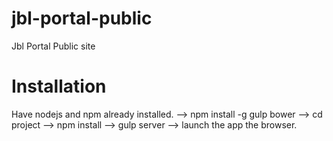 # jbl-portal-public
Jbl Portal Public site
# Installation 
Have nodejs and npm already installed. 
-->  npm install -g gulp bower
-->  cd project 
-->  npm install
-->  gulp server --> launch the app the browser.  
